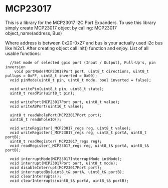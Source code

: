 # MCP23017
This is a library for the MCP23017 I2C Port Expanders.
To use this library simply create MCP23017 object by calling:
    MCP23017 object_name(address, Bus)
    
Where address is between 0x20-0x27 and bus is your actually used i2c bus like hi2c1. After creating object call init() function and enjoy.
List of all usable functions:

      //Set mode of selected gpio port (Input / Output), Pull-Up's, pin inversion
  		void portMode(MCP23017Port port, uint8_t directions, uint8_t pullups = 0xFF, uint8_t inverted = 0x00);
      void pinMode(uint8_t pin, uint8_t mode, bool inverted = false);

      void writePin(uint8_t pin, uint8_t state);
      uint8_t readPin(uint8_t pin);

      void writePort(MCP23017Port port, uint8_t value);
      void writeABPort(uint16_t value);

      uint8_t readWholePort(MCP23017Port port);
      uint16_t readWholeIO();

      void writeRegister(_MCP23017_regs reg, uint8_t value);
      void writeRegister(_MCP23017_regs reg, uint8_t portA, uint8_t portB);
      uint8_t readRegister(_MCP23017_regs reg);
      void readRegister(_MCP23017_regs reg, uint8_t& portA, uint8_t& portB);

      void interruptMode(MCP23017InterruptMode intMode);
      void interrupt(MCP23017Port port, uint8_t mode);
      void disableInterrupt(MCP23017Port port);
      void interruptedBy(uint8_t& portA, uint8_t& portB);
      void clearInterrupts();
      void clearInterrupts(uint8_t& portA, uint8_t& portB);
